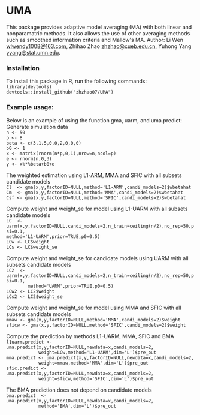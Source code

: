 # UMA
This package provides adaptive model averaging (MA) with both linear and nonparamatric methods. It also allows the use of other averaging methods such as smoothed information criteria and Mallow's MA. Author: Li Wen <wlwendy1008@163.com>, Zhihao Zhao <zhzhao@cueb.edu.cn>, Yuhong Yang <yyang@stat.umn.edu>.  
### Installation
To install this package in R, run the following commands:  
`library(devtools)`  
`devtools::install_github("zhzhao07/UMA")`  

### Example usage:
Below is an example of using the function gma, uarm, and uma.predict:  
Generate simulation data  
`n <- 50`  
`p <- 8`  
`beta <- c(3,1.5,0,0,2,0,0,0)`  
`b0 <- 1`  
`x <- matrix(rnorm(n*p,0,1),nrow=n,ncol=p)`  
`e <- rnorm(n,0,3)`  
`y <- x%*%beta+b0+e`  


 The weighted estimation using L1-ARM, MMA and SFIC with all subsets candidate models  
`Cl  <- gma(x,y,factorID=NULL,method='L1-ARM',candi_models=2)$wbetahat`  
`Cm  <- gma(x,y,factorID=NULL,method='MMA',candi_models=2)$wbetahat`  
`Csf <- gma(x,y,factorID=NULL,method='SFIC',candi_models=2)$wbetahat`  

 Compute weight and weight_se for model using L1-UARM with all subsets candidate models  
`LC  <- uarm(x,y,factorID=NULL,candi_models=2,n_train=ceiling(n/2),no_rep=50,psi=0.1,`  
`method='L1-UARM',prior=TRUE,p0=0.5)`    
`LCw <- LC$weight`    
`LCs <- LC$weight_se`  

 Compute weight and weight_se for candidate models using UARM with all subsets candidate models  
`LC2  <- uarm(x,y,factorID=NULL,candi_models=2,n_train=ceiling(n/2),no_rep=50,psi=0.1,`  
`        method='UARM',prior=TRUE,p0=0.5)`    
`LCw2 <- LC2$weight`    
`LCs2 <- LC2$weight_se`  

 Compute weight and weight_se for model using MMA and SFIC with all subsets candidate models  
`mmaw <- gma(x,y,factorID=NULL,method='MMA',candi_models=2)$weight`    
`sficw <- gma(x,y,factorID=NULL,method='SFIC',candi_models=2)$weight`  

 Compute the prediction by methods L1-UARM, MMA, SFIC and BMA  
`l1uarm.predict <- uma.predict(x,y,factorID=NULL,newdata=x,candi_models=2,`  
`            weight=LCw,method='L1-UARM',dim='L')$pre_out`    
`mma.predict <- uma.predict(x,y,factorID=NULL,newdata=x,candi_models=2,`  
`            weight=mmaw,method='MMA',dim='L')$pre_out`  
`sfic.predict <- uma.predict(x,y,factorID=NULL,newdata=x,candi_models=2,`  
`            weight=sficw,method='SFIC',dim='L')$pre_out`  

 The BMA prediction does not depend on candidate models  
`bma.predict  <- uma.predict(x,y,factorID=NULL,newdata=x,candi_models=2,`  
`            method='BMA',dim='L')$pre_out`
